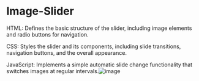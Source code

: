 # Image-Slider
HTML: Defines the basic structure of the slider, including image elements and radio buttons for navigation.

CSS: Styles the slider and its components, including slide transitions, navigation buttons, and the overall appearance.

JavaScript: Implements a simple automatic slide change functionality that switches images at regular intervals.![image](https://github.com/akshay01207/Image-Slider/assets/110219277/3b85d77a-3925-4259-9d3b-cde54d2b4965)

